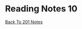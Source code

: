 # Reading Notes 10

[Back To 201 Notes](https://stevenrej.github.io/reading-notes/readingnotes201main)
